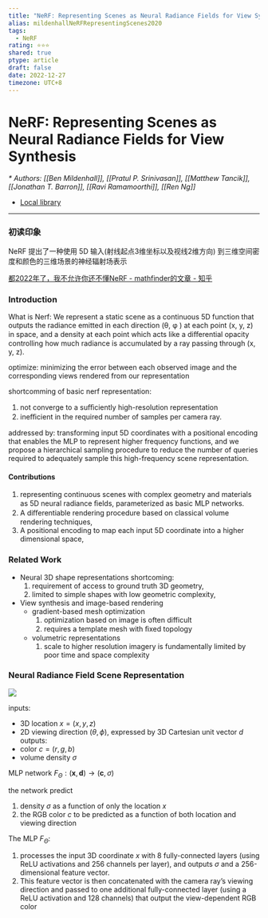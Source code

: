 ```yaml
---
title: "NeRF: Representing Scenes as Neural Radiance Fields for View Synthesis"
alias: mildenhallNeRFRepresentingScenes2020
tags:
  - NeRF
rating: ⭐⭐⭐
shared: true
ptype: article
draft: false
date: 2022-12-27
timezone: UTC+8
---
```



# NeRF: Representing Scenes as Neural Radiance Fields for View Synthesis
<cite>* Authors: [[Ben Mildenhall]], [[Pratul P. Srinivasan]], [[Matthew Tancik]], [[Jonathan T. Barron]], [[Ravi Ramamoorthi]], [[Ren Ng]]</cite>


* [Local library](zotero://select/items/1_4WIUKH3N)

***

### 初读印象

NeRF 提出了一种使用 5D 输入(射线起点3维坐标以及视线2维方向) 到三维空间密度和颜色的三维场景的神经辐射场表示


[都2022年了，我不允许你还不懂NeRF - mathfinder的文章 - 知乎](https://zhuanlan.zhihu.com/p/569843149)

### Introduction
What is Nerf:
We represent a static scene as a continuous 5D function that outputs the radiance emitted in each direction (θ, φ ) at each point (x, y, z) in space, and a density at each point which acts like a diﬀerential opacity controlling how much radiance is accumulated by a ray passing through (x, y, z).

optimize: minimizing the error between each observed image and the corresponding views rendered from our representation


shortcomming of basic nerf representation:
1. not converge to a suﬃciently high-resolution representation
2. ineﬃcient in the required number of samples per camera ray.

addressed by:
transforming input 5D coordinates with a positional encoding that enables the MLP to represent higher frequency functions, and we propose a hierarchical sampling procedure to reduce the number of queries required to adequately sample this high-frequency scene representation.

#### Contributions
1. representing continuous scenes with complex geometry and materials as 5D neural radiance ﬁelds, parameterized as basic MLP networks.
2. A diﬀerentiable rendering procedure based on classical volume rendering techniques,
3. A positional encoding to map each input 5D coordinate into a higher dimensional space,

### Related Work

- Neural 3D shape representations
  shortcoming: 
  1. requirement of access to ground truth 3D geometry,
  2. limited to simple shapes with low geometric complexity,
- View synthesis and image-based rendering
  - gradient-based mesh optimization
	  1. optimization based on image is often difficult
	  2. requires a template mesh with ﬁxed topology
  - volumetric representations
	  1. scale to higher resolution imagery is fundamentally limited by poor time and space complexity
 
### Neural Radiance Field Scene Representation

![](https://markdown-imagebed.oss-cn-beijing.aliyuncs.com/imgs/202209191121835.png)

inputs:
- 3D location $x = (x, y, z)$
- 2D viewing direction $(\theta, \phi )$, expressed by 3D Cartesian unit vector $d$
outputs:
- color $c = (r, g, b)$
- volume density $σ$

MLP network $F_\Theta: (\mathbf{x}, \mathbf{d}) \rightarrow(\mathbf{c}, \sigma)$

the network predict
1. density $\sigma$ as a function of only the location $x$
2. the RGB color $c$ to be predicted as a function of both location and viewing direction

The MLP $F_\Theta$:
1. processes the input 3D coordinate $x$ with 8 fully-connected layers (using ReLU activations and 256 channels per layer), and outputs $σ$ and a 256-dimensional feature vector.
2. This feature vector is then concatenated with the camera ray’s viewing direction and passed to one additional fully-connected layer (using a ReLU activation and 128 channels) that output the view-dependent RGB color


